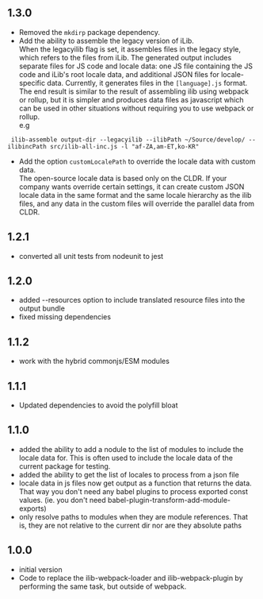 ## 1.3.0

-   Removed the `mkdirp` package dependency.
-   Add the ability to assemble the legacy version of iLib.  
     When the legacyilib flag is set, it assembles files in the legacy style, which refers to the files from iLib. The generated output includes separate files for JS code and locale data: one JS file containing the JS code and iLib's root locale data, and additional JSON files for
    locale-specific data. Currently, it generates files in the `[language].js` format.  
     The end result is similar to the result of assembling ilib using webpack or rollup, but it is simpler and produces data files as javascript which can be used in other situations without requiring you to use webpack or rollup.  
    e.g

```
 ilib-assemble output-dir --legacyilib --ilibPath ~/Source/develop/ --ilibincPath src/ilib-all-inc.js -l "af-ZA,am-ET,ko-KR"
```

-   Add the option `customLocalePath` to override the locale data with custom data.  
    The open-source locale data is based only on the CLDR. If your company wants override certain settings, it can create custom JSON locale data in the same format and the same locale hierarchy as the ilib files, and any data in the custom files will override the parallel data from CLDR.

## 1.2.1

-   converted all unit tests from nodeunit to jest

## 1.2.0

-   added --resources option to include translated resource files into the
    output bundle
-   fixed missing dependencies

## 1.1.2

-   work with the hybrid commonjs/ESM modules

## 1.1.1

-   Updated dependencies to avoid the polyfill bloat

## 1.1.0

-   added the ability to add a nodule to the list of modules to include the locale
    data for. This is often used to include the locale data of the current
    package for testing.
-   added the ability to get the list of locales to process from a json file
-   locale data in js files now get output as a function that returns the data. That
    way you don't need any babel plugins to process exported const values.
    (ie. you don't need babel-plugin-transform-add-module-exports)
-   only resolve paths to modules when they are module references. That is, they are
    not relative to the current dir nor are they absolute paths

## 1.0.0

-   initial version
-   Code to replace the ilib-webpack-loader and ilib-webpack-plugin by
    performing the same task, but outside of webpack.
